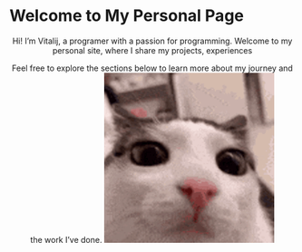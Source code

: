 # Welcome to My Personal Page

<div align='center'>
Hi! I’m Vitalij, a programer with a passion for programming. Welcome to my personal site, where I share my projects, experiences

Feel free to explore the sections below to learn more about my journey and the work I’ve done.
<img src="./static/img/cat-blink-cat-blinking.gif" alt="Me" width="300"/>
</div>
